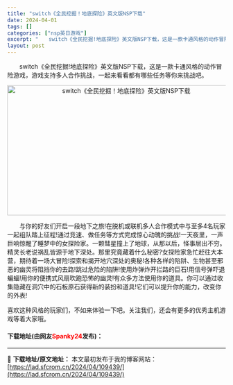 ```yaml
---
title: "switch《全民挖掘！地底探险》英文版NSP下载"
date: 2024-04-01
tags: []
categories: ["nsp英日游戏"]
excerpt: "　　switch《全民挖掘!地底探险》英文版NSP下载，这是一款卡通风格的动作冒险游戏，游戏支持多人合作挑战，一起来看看都有哪些任务等你来挑战吧。 　　与你的好友们开启一段地下之旅!在脱机或联机多人合作模式中与至多4名玩家一起组队踏上征程!通过竞速、做任务等方式完成惊心动魄的挑战!一天夜里，一声巨响&hellip;"
layout: post
---
```


 <p>　　switch《全民挖掘!地底探险》英文版NSP下载，这是一款卡通风格的动作冒险游戏，游戏支持多人合作挑战，一起来看看都有哪些任务等你来挑战吧。</p> <p align="center"><img src="https://lad.sfcrom.cn/wp-content/uploads/2024/04/20240401_660a32634f4c2.webp" style="width: 533px; height: 300px;" alt="switch《全民挖掘！地底探险》英文版NSP下载" /></p> <p>　　与你的好友们开启一段地下之旅!在脱机或联机多人合作模式中与至多4名玩家一起组队踏上征程!通过竞速、做任务等方式完成惊心动魄的挑战!一天夜里，一声巨响惊醒了睡梦中的女探险家。一颗彗星撞上了地球，从那以后，怪事层出不穷。精灵长老说祸乱皆源于地下深处。那里究竟藏着什么秘密?女探险家急忙赶往大本营，期待着一场大冒险!探索和揭开地穴深处的奥秘!各种各样的陷阱、生物甚至邪恶的幽灵将阻挡你的去路!跳过危险的陷阱!使用炸弹炸开拦路的巨石!用信号弹吓退蝙蝠!用你的便携式风扇吹跑恐怖的幽灵!有众多方法使用你的道具。你可以通过收集隐藏在洞穴中的石板原石获得新的装扮和道具!它们可以提升你的能力，改变你的外表!</p> <p>喜欢这种风格的玩家们，不如来体验一下吧。关注我们，还会有更多的优秀主机游戏等着大家哦。</p> <p><h4>下载地址(由网友<font color="red">Spanky24</font>发布)：</h4></p> 

---
📖 **下载地址/原文地址：** 本文最初发布于我的博客网站：[https://lad.sfcrom.cn/2024/04/109439/](https://lad.sfcrom.cn/2024/04/109439/)
